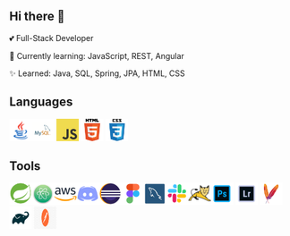 ## Hi there 👋

 💕 Full-Stack Developer
 
 🌱 Currently learning: JavaScript, REST, Angular 

 ✨ Learned: Java, SQL, Spring, JPA, HTML, CSS 


## Languages 
<img height="40" width="40" src="https://github.com/ai24m/ai24m/blob/main/java.png"/><img height="40" width="40" src="https://raw.githubusercontent.com/github/explore/80688e429a7d4ef2fca1e82350fe8e3517d3494d/topics/mysql/mysql.png"/> <img height="40" width="40" src="https://raw.githubusercontent.com/github/explore/80688e429a7d4ef2fca1e82350fe8e3517d3494d/topics/javascript/javascript.png"/> <img height="40" width="40" src="https://raw.githubusercontent.com/github/explore/80688e429a7d4ef2fca1e82350fe8e3517d3494d/topics/html/html.png"/> <img height="40" width="40" src="https://raw.githubusercontent.com/github/explore/80688e429a7d4ef2fca1e82350fe8e3517d3494d/topics/css/css.png"/>


## Tools 
 <img height="40" width="40" src="https://raw.githubusercontent.com/github/explore/80688e429a7d4ef2fca1e82350fe8e3517d3494d/topics/spring-boot/spring-boot.png"/><img height="40" width="40" src="https://github.com/ai24m/ai24m/blob/main/atom.png"/><img height="40" width="40" src="https://github.com/ai24m/ai24m/blob/main/aws.png"/><img height="40" width="40" src="https://github.com/ai24m/ai24m/blob/main/discord.png"/><img height="40" width="40" src="https://github.com/ai24m/ai24m/blob/main/eclipse.png"/><img height="40" width="40" src="https://github.com/ai24m/ai24m/blob/main/figma.png"/><img height="40" width="40" src="https://github.com/ai24m/ai24m/blob/main/mysql-workbench-icon.png"/><img height="40" width="40" src="https://github.com/ai24m/ai24m/blob/main/slack.png"/><img height="40" width="40" src="https://github.com/ai24m/ai24m/blob/main/tomcat.png"/><img height="40" width="40" src="https://github.com/ai24m/ai24m/blob/main/photoshop.png"/> <img height="40" width="40" src="https://github.com/ai24m/ai24m/blob/main/lightroom%20classic.png"/> <img height="40" width="40" src="https://github.com/ai24m/ai24m/blob/main/maven1.png"/> <img height="40" width="40" src="https://github.com/ai24m/ai24m/blob/main/gradle.png"/> <img height="40" width="40" src="https://github.com/ai24m/ai24m/blob/main/postman.png"/>

